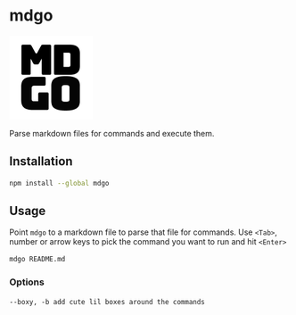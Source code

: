 # mdgo

![mdgo logo](https://raw.githubusercontent.com/brmscheiner/mdgo/main/assets/logo.png)

Parse markdown files for commands and execute them.

## Installation

```bash
npm install --global mdgo
```

## Usage

Point `mdgo` to a markdown file to parse that file for commands. Use `<Tab>`, number or arrow keys to pick the command you want to run and hit `<Enter>`

```sh
mdgo README.md
```

### Options
```
--boxy, -b add cute lil boxes around the commands
```
